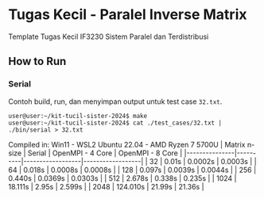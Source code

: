# Tugas Kecil - Paralel Inverse Matrix

Template Tugas Kecil IF3230 Sistem Paralel dan Terdistribusi

## How to Run

### Serial

Contoh build, run, dan menyimpan output untuk test case `32.txt`.

```console
user@user:~/kit-tucil-sister-2024$ make
user@user:~/kit-tucil-sister-2024$ cat ./test_cases/32.txt | ./bin/serial > 32.txt
```

Compiled in: Win11 - WSL2 Ubuntu 22.04 - AMD Ryzen 7 5700U
| Matrix n-size | Serial   | OpenMPI - 4 Core | OpenMPI - 8 Core |
|---------------|----------|------------------|------------------|
| 32            | 0.01s    |        0.0002s   | 0.0003s          |
| 64            | 0.018s   |        0.0008s   | 0.0008s          |
| 128           | 0.097s   |        0.0039s   | 0.0044s          |
| 256           | 0.440s   |        0.0369s   | 0.0303s          |
| 512           | 2.678s   |        0.338s    | 0.235s           |
| 1024          | 18.111s  |        2.95s     | 2.599s           |
| 2048          | 124.010s |        21.99s    | 21.36s           |